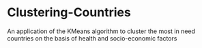 # Clustering-Countries
An application of the KMeans algorithm to cluster the most in need countries on the basis of health and socio-economic factors
